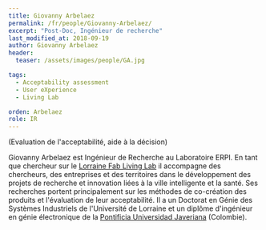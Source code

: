 ```yaml
---
title: Giovanny Arbelaez
permalink: /fr/people/Giovanny-Arbelaez/
excerpt: "Post-Doc, Ingénieur de recherche"
last_modified_at: 2018-09-19
author: Giovanny Arbelaez
header:
  teaser: /assets/images/people/GA.jpg

tags:
  - Acceptability assessment
  - User eXperience
  - Living Lab

orden: Arbelaez
role: IR
---
```


(Evaluation de l'acceptabilité, aide à la décision)

Giovanny Arbelaez est Ingénieur de Recherche au Laboratoire ERPI. En tant que chercheur sur le [Lorraine Fab Living Lab](http://lf2l.fr) il accompagne des chercheurs, des entreprises et des territoires dans le développement des projets de recherche et innovation liées à la ville intelligente et la santé. Ses recherches portent principalement sur les méthodes de co-création des produits et l'évaluation de leur acceptabilité. Il a un Doctorat en Génie des Systèmes Industriels de l'Université de Lorraine et un diplôme d'ingénieur en génie électronique de la [Pontificia Universidad Javeriana](https://www.javerianacali.edu.co) (Colombie).  